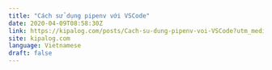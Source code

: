 ```yaml
---
title: "Cách sử dụng pipenv với VSCode"
date: 2020-04-09T08:58:30Z
link: https://kipalog.com/posts/Cach-su-dung-pipenv-voi-VSCode?utm_medium=RSS&utm_source=news.12bit.vn
site: kipalog.com
language: Vietnamese
draft: false
---
```

